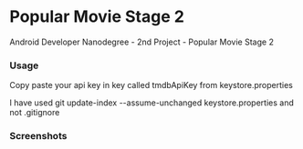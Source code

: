 # Popular Movie Stage 2

Android Developer Nanodegree - 2nd Project - Popular Movie Stage 2

### Usage
Copy paste your api key in key called tmdbApiKey from keystore.properties

I have used git update-index --assume-unchanged keystore.properties and not .gitignore

### Screenshots


